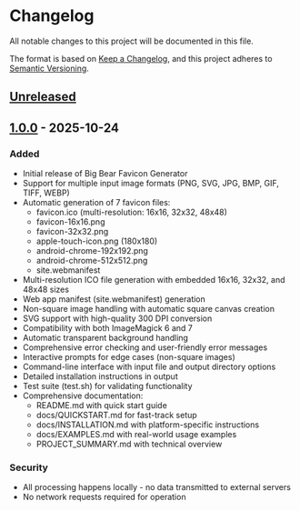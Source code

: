 # Changelog

All notable changes to this project will be documented in this file.

The format is based on [Keep a Changelog](https://keepachangelog.com/en/1.1.0/),
and this project adheres to [Semantic Versioning](https://semver.org/spec/v2.0.0.html).

## [Unreleased]

## [1.0.0] - 2025-10-24

### Added
- Initial release of Big Bear Favicon Generator
- Support for multiple input image formats (PNG, SVG, JPG, BMP, GIF, TIFF, WEBP)
- Automatic generation of 7 favicon files:
  - favicon.ico (multi-resolution: 16x16, 32x32, 48x48)
  - favicon-16x16.png
  - favicon-32x32.png
  - apple-touch-icon.png (180x180)
  - android-chrome-192x192.png
  - android-chrome-512x512.png
  - site.webmanifest
- Multi-resolution ICO file generation with embedded 16x16, 32x32, and 48x48 sizes
- Web app manifest (site.webmanifest) generation
- Non-square image handling with automatic square canvas creation
- SVG support with high-quality 300 DPI conversion
- Compatibility with both ImageMagick 6 and 7
- Automatic transparent background handling
- Comprehensive error checking and user-friendly error messages
- Interactive prompts for edge cases (non-square images)
- Command-line interface with input file and output directory options
- Detailed installation instructions in output
- Test suite (test.sh) for validating functionality
- Comprehensive documentation:
  - README.md with quick start guide
  - docs/QUICKSTART.md for fast-track setup
  - docs/INSTALLATION.md with platform-specific instructions
  - docs/EXAMPLES.md with real-world usage examples
  - PROJECT_SUMMARY.md with technical overview

### Security
- All processing happens locally - no data transmitted to external servers
- No network requests required for operation

[unreleased]: https://github.com/bigbeartechworld/big-bear-scripts/compare/v1.0.0...HEAD
[1.0.0]: https://github.com/bigbeartechworld/big-bear-scripts/releases/tag/v1.0.0

